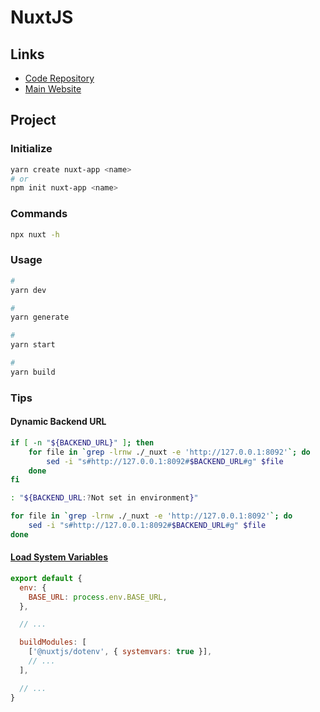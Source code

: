 # NuxtJS

## Links

- [Code Repository](https://github.com/nuxt/nuxt.js)
- [Main Website](https://nuxtjs.org/)

## Project

### Initialize

```sh
yarn create nuxt-app <name>
# or
npm init nuxt-app <name>
```

### Commands

```sh
npx nuxt -h
```

### Usage

```sh
#
yarn dev

#
yarn generate

#
yarn start

#
yarn build
```

### Tips

#### Dynamic Backend URL

```sh
if [ -n "${BACKEND_URL}" ]; then
    for file in `grep -lrnw ./_nuxt -e 'http://127.0.0.1:8092'`; do
        sed -i "s#http://127.0.0.1:8092#$BACKEND_URL#g" $file
    done
fi
```

```sh
: "${BACKEND_URL:?Not set in environment}"

for file in `grep -lrnw ./_nuxt -e 'http://127.0.0.1:8092'`; do
    sed -i "s#http://127.0.0.1:8092#$BACKEND_URL#g" $file
done
```

#### [Load System Variables](https://github.com/nuxt-community/dotenv-module#systemvars)

```js
export default {
  env: {
    BASE_URL: process.env.BASE_URL,
  },

  // ...

  buildModules: [
    ['@nuxtjs/dotenv', { systemvars: true }],
    // ...
  ],

  // ...
}
```
